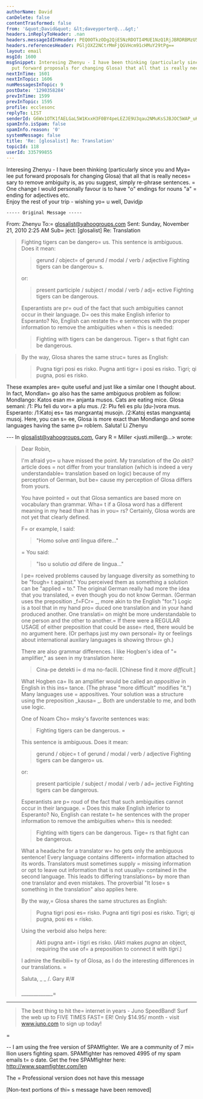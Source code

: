 ```yaml
---
authorName: David
canDelete: false
contentTrasformed: false
from: '&quot;David&quot; &lt;daveyporter@...&gt;'
headers.inReplyToHeader: .nan
headers.messageIdInHeader: PEQ0OTkzODg2QjE5NzRDOTI4MUE1NzQ1RjJBRDRBMzU5QGRhdmlkPg==
headers.referencesHeader: PGljOXZ2NCtrMmFjQGVHcm91cHMuY29tPg==
layout: email
msgId: 1600
msgSnippet: Interesing Zhenyu - I have been thinking (particularly since you and Myalee
  put forward proposals for changing Glosa) that all that is really necessary to
nextInTime: 1601
nextInTopic: 1606
numMessagesInTopic: 9
postDate: '1290358284'
prevInTime: 1599
prevInTopic: 1595
profile: ecclesonc
replyTo: LIST
senderId: G6Wx1OTK1fAELGaL5W1KxxH3F0BY4peLEZJE9U3qau2NMuKsSJBJOC5WAP_uKsNf7aSMYRkUSqa1zSMcwKQzRGXJiPYIIEjRpg
spamInfo.isSpam: false
spamInfo.reason: '0'
systemMessage: false
title: 'Re: [glosalist] Re: Translation'
topicId: 118
userId: 335799855
---
```


   Interesing Zhenyu - I have been thinking (particularly since you and Mya=
lee put forward proposals for changing Glosa) that all that is really neces=
sary 
to remove ambiguity is, as you suggest, simply re-phrase sentences.  =
 One change I would personally favour is to have "o" endings for nouns
"a" =
ending for adjectives etc.  
   Enjoy the rest of your trip  -   wishing yo=
u well,   Davidjp


    ----- Original Message ----- 
  From: Zhenyu 
  To:=
 glosalist@yahoogroups.com 
  Sent: Sunday, November 21, 2010 2:25 AM
  Sub=
ject: [glosalist] Re: Translation


    
  > Fighting tigers can be dangero=
us.
  > This sentence is ambiguous. Does it mean:
  > 
  > >gerund / object=
 of gerund / modal / verb / adjective 
  > >Fighting tigers can be dangerou=
s.
  > 
  > or:
  > 
  > >present participle / subject / modal / verb / adj=
ective
  > > Fighting tigers can be dangerous.
  > 
  > Esperantists are pr=
oud of the fact that such ambiguities cannot occur in
  > their language. D=
oes this make English inferior to Esperanto? No,
  > English can restate th=
e sentences with the proper information to remove
  > the ambiguities when =
this is needed:
  > 
  > >Fighting with tigers can be dangerous.
  > >Tiger=
s that fight can be dangerous.

  > By the way, Glosa shares the same struc=
tures as English:
  > 
  > >Pugna tigri posi es risko.
  > >Pugna anti tigr=
i posi es risko.
  > >Tigri; qi pugna, posi es risko.

  These examples are=
 quite useful and just like a similar one I thought about. In fact, Mondlan=
go also has the same ambiguous problem as follow:
  Mondlango: Katos esan m=
anjanta musos. Cats are eating mice.
  Glosa semani: 
  /1: Plu feli du vor=
a plu mus.
  /2: Plu feli es plu (du-)vora mus.
  Esperanto: 
  /1:Katoj es=
tas mangxantaj musojn.
  /2:Katoj estas mangxantaj musoj.
  Here, you can s=
ee, Glosa is more exact than Mondlango and some languages having the same p=
roblem. 
  Saluta!
  Li Zhenyu

  --- In glosalist@yahoogroups.com, Gary R =
Miller <justi.miller@...> wrote:
  >
  > Dear Robin,
  > 
  > I'm afraid yo=
u have missed the point. My translation of the _Qo akti?_
  > article does =
not differ from your translation (which is indeed a very
  > understandable=
 translation based on logic) because of my perception of
  > German, but be=
cause my perception of Glosa differs from yours.
  > 
  > You have pointed =
out that Glosa semantics are based more on vocabulary
  > than grammar. Wha=
t if a Glosa word has a different meaning in my head
  > than it has in you=
rs? Certainly, Glosa words are not yet that clearly
  > defined.
  > 
  > F=
or example, I said:
  > 
  > >"Homo solve _anti_ lingua difere..."
  > 
  >=
 You said:
  > 
  > >"Iso u solutio _ad_ difere de lingua..."
  > 
  > I pe=
rceived problems caused by language diversity as something to be
  > "fough=
t against." You perceived them as something a solution can be
  > "applied =
to." The original German really had more the idea that you
  > translated, =
even though you do not know German. (German uses the
  > preposition _f=FCr=
_, more akin to the English "for.") Logic is a tool that
  > in my hand pro=
duced one translation and in your hand produced another. 
  > One translati=
on might be more understandable to one person and the other
  > to another.=
 If there were a REGULAR USAGE of either preposition that
  > could be asse=
rted, there would be no argument here. (Or perhaps just my
  > own personal=
ity or feelings about international auxilary languages is
  > showing throu=
gh.)
  > 
  > There are also grammar differences. I like Hogben's idea of "=
amplifier,"
  > as seen in my translation here:
  > 
  > >Cina-pe detekti i=
d ma no-facili. [Chinese find it _more difficult_.]
  > 
  > What Hogben ca=
lls an amplifier would be called an _appositive_ in English
  > in this ins=
tance. (The phrase "more difficult" modifies "it.") Many
  > languages use =
appositives. Your solution was a structure using the
  > preposition _kausa=
_. Both are understable to me, and both use logic.
  > 
  > One of Noam Cho=
msky's favorite sentences was:
  > 
  > >Fighting tigers can be dangerous.
=
  > 
  > This sentence is ambiguous. Does it mean:
  > 
  > >gerund / objec=
t of gerund / modal / verb / adjective 
  > >Fighting tigers can be dangero=
us.
  > 
  > or:
  > 
  > >present participle / subject / modal / verb / ad=
jective
  > > Fighting tigers can be dangerous.
  > 
  > Esperantists are p=
roud of the fact that such ambiguities cannot occur in
  > their language. =
Does this make English inferior to Esperanto? No,
  > English can restate t=
he sentences with the proper information to remove
  > the ambiguities when=
 this is needed:
  > 
  > >Fighting with tigers can be dangerous.
  > >Tige=
rs that fight can be dangerous.
  > 
  > What a headache for a translator w=
ho gets only the ambiguous sentence! 
  > Every language contains different=
 information attached to its words. 
  > Translators must sometimes supply =
missing information or opt to leave out
  > information that is not usually=
 contained in the second language. This
  > leads to differing translations=
 by more than one translator and even
  > mistakes. The proverbial "It lose=
s something in the translation" also
  > applies here.
  > 
  > By the way,=
 Glosa shares the same structures as English:
  > 
  > >Pugna tigri posi es=
 risko.
  > >Pugna anti tigri posi es risko.
  > >Tigri; qi pugna, posi es =
risko.
  > 
  > Using the verboid also helps here:
  > 
  > >Akti pugna ant=
i tigri es risko. (_Akti_ makes _pugna_ an object,
  > requiring the use of=
 a preposition to connect it with _tigri_.)
  > 
  > I admire the flexibili=
ty of Glosa, as I do the interesting differences in
  > our translations.
 =
 > 
  > Saluta,
  > _ _
  > /. Gary
  > #/\#
  > ###
  > 
  > _____________=
_____________________________________________
  > The best thing to hit the=
 internet in years - Juno SpeedBand!
  > Surf the web up to FIVE TIMES FAST=
ER!
  > Only $14.95/ month - visit www.juno.com to sign up today!
  >



  =


--
I am using the free version of SPAMfighter.
We are a community of 7 mi=
llion users fighting spam.
SPAMfighter has removed 4995 of my spam emails t=
o date.
Get the free SPAMfighter here: http://www.spamfighter.com/len

The =
Professional version does not have this message


[Non-text portions of thi=
s message have been removed]


